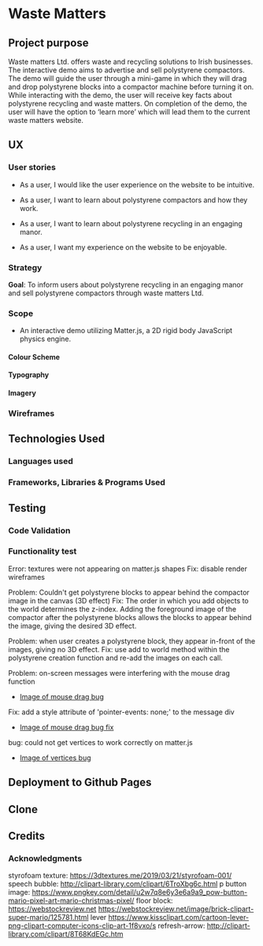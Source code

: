 # Waste Matters

## Project purpose
Waste matters Ltd. offers waste and recycling solutions to Irish businesses. The interactive demo aims to advertise and sell polystyrene compactors. The demo will guide the user through a mini-game in which they will drag and drop polystyrene blocks into a compactor machine before turning it on. While interacting with the demo, the user will receive key facts about polystyrene recycling and waste matters. On completion of the demo, the user will have the option to ‘learn more’ which will lead them to the current waste matters website.

## UX

### User stories
* As a user, I would like the user experience on the website to be
intuitive.

* As a user, I want to learn about polystyrene compactors and how
they work.

* As a user, I want to learn about polystyrene recycling in an engaging manor.

* As a user, I want my experience on the website to be enjoyable.

### Strategy
__Goal__: To inform users about polystyrene recycling in an engaging manor and sell polystyrene compactors through waste matters Ltd.

### Scope
* An interactive demo utilizing Matter.js, a 2D rigid body JavaScript physics engine.
#### Colour Scheme

#### Typography

#### Imagery

### Wireframes

## Technologies Used
### Languages used

### Frameworks, Libraries & Programs Used

## Testing

### Code Validation


### Functionality test
Error: textures were not appearing on matter.js shapes
Fix: disable render wireframes


Problem: Couldn't get polystyrene blocks to appear behind the compactor image in
the canvas (3D effect)
Fix: The order in which you add objects to the world determines the z-index.
Adding the foreground image 
of the compactor after the polystyrene blocks allows the blocks to appear behind
the image, giving the desired 3D effect.

Problem: when user creates a polystyrene block, they appear in-front of the
images, giving no 3D effect.
Fix: use add to world method within the polystyrene creation function and re-add
the images on each call.

Problem: on-screen messages were interfering with the mouse drag function
* [Image of mouse drag bug](https://github.com/Wbwren/waste-matters/blob/master/assets/images/mouse-drag-bug.png)

Fix: add a style attribute of 'pointer-events: none;' to the message div
* [Image of mouse drag bug fix](https://github.com/Wbwren/waste-matters/blob/master/assets/images/mouse-drag-bug-fix.png)

bug: could not get vertices to work correctly on matter.js
* [Image of vertices bug](https://github.com/Wbwren/waste-matters/blob/master/assets/images/vertices-bug.png)


## Deployment to Github Pages

## Clone

## Credits
### Acknowledgments
styrofoam texture: https://3dtextures.me/2019/03/21/styrofoam-001/
speech bubble: http://clipart-library.com/clipart/6TroXbg6c.html
p button image: https://www.pngkey.com/detail/u2w7q8e6y3e6a9a9_pow-button-mario-pixel-art-mario-christmas-pixel/
floor block: <a href='https://webstockreview.net'>https://webstockreview.net</a>
https://webstockreview.net/image/brick-clipart-super-mario/125781.html
lever https://www.kissclipart.com/cartoon-lever-png-clipart-computer-icons-clip-art-1f8vxo/s
refresh-arrow: http://clipart-library.com/clipart/8T68KdEGc.htm